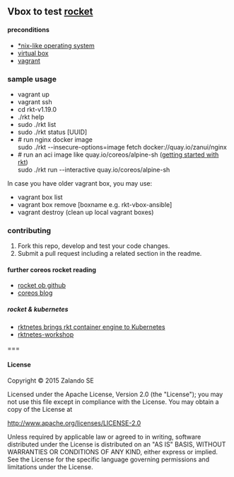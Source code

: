 Vbox to test [rocket](https://github.com/coreos/rocket)
-------------------

#### preconditions

- [*nix-like operating system](https://en.wikipedia.org/wiki/Unix-like)
- [virtual box](https://www.virtualbox.org/)
- [vagrant](https://www.vagrantup.com/)

### sample usage

- vagrant up
- vagrant ssh
-  cd rkt-v1.19.0
-  ./rkt help
-  sudo ./rkt list
-  sudo ./rkt status [UUID]
-  \# run nginx docker image  
  sudo ./rkt --insecure-options=image fetch docker://quay.io/zanui/nginx
- \# run an aci image like quay.io/coreos/alpine-sh ([getting started with rkt](https://coreos.com/blog/getting-started-with-rkt-1.0.html))  
  sudo ./rkt run --interactive quay.io/coreos/alpine-sh


In case you have older vagrant box, you may use:

- vagrant box list
- vagrant box remove [boxname e.g. rkt-vbox-ansible]
- vagrant destroy (clean up local vagrant boxes)

### contributing

1. Fork this repo, develop and test your code changes.
1. Submit a pull request including a related section in the readme.

#### further coreos rocket reading

- [rocket ob github](https://github.com/coreos/rocket/blob/master/README.md)
- [coreos blog](https://coreos.com/blog/)

##### rocket & kubernetes

- [rktnetes brings rkt container engine to Kubernetes](http://blog.kubernetes.io/2016/07/rktnetes-brings-rkt-container-engine-to-Kubernetes.html)
- [rktnetes-workshop](https://github.com/coreos/rktnetes-workshop)

===
#### License


Copyright © 2015 Zalando SE

Licensed under the Apache License, Version 2.0 (the "License");
you may not use this file except in compliance with the License.
You may obtain a copy of the License at

http://www.apache.org/licenses/LICENSE-2.0

Unless required by applicable law or agreed to in writing, software
distributed under the License is distributed on an "AS IS" BASIS,
WITHOUT WARRANTIES OR CONDITIONS OF ANY KIND, either express or implied.
See the License for the specific language governing permissions and
limitations under the License.
